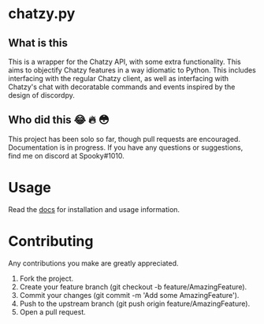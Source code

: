 # chatzy.py
## What is this
This is a wrapper for the Chatzy API, with some extra functionality. This aims to objectify Chatzy features in a way idiomatic to Python. This includes interfacing with the regular Chatzy client, as well as interfacing with Chatzy's chat with decoratable commands and events inspired by the design of discordpy.

## Who did this 😂 🔥 😳
This project has been solo so far, though pull requests are encouraged. Documentation is in progress. If you have any questions or suggestions, find me on discord at Spooky#1010.

# Usage
Read the [docs]() for installation and usage information.

# Contributing
Any contributions you make are greatly appreciated.

1. Fork the project.
2. Create your feature branch (git checkout -b feature/AmazingFeature).
3. Commit your changes (git commit -m 'Add some AmazingFeature').
4. Push to the upstream branch (git push origin feature/AmazingFeature).
5. Open a pull request.